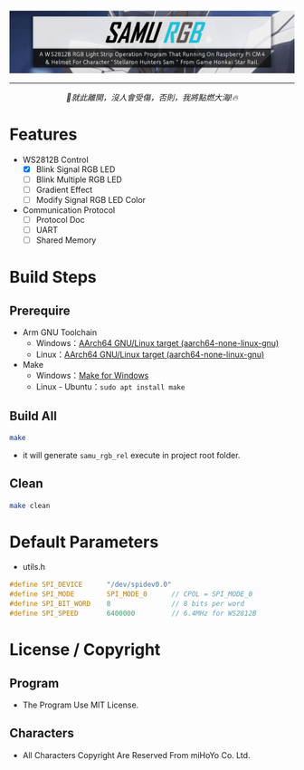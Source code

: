 <h6 align="center">
    <br>
    <a href="https://github.com/minexo79/Samu-Rgb">
        <img src="img/github-header-image.png" alt="Samu-Rgb">
    </a>
    <hr>
    🤖就此離開，沒人會受傷，否則，我將點燃大海!🔥
    <br>
</h6>

# Features
- WS2812B Control
  - [X] Blink Signal RGB LED
  - [ ] Blink Multiple RGB LED
  - [ ] Gradient Effect
  - [ ] Modify Signal RGB LED Color
- Communication Protocol
  - [ ] Protocol Doc
  - [ ] UART
  - [ ] Shared Memory

# Build Steps
## Prerequire
- Arm GNU Toolchain
  - Windows：[AArch64 GNU/Linux target (aarch64-none-linux-gnu)](https://developer.arm.com/-/media/Files/downloads/gnu/11.2-2022.02/binrel/gcc-arm-11.2-2022.02-mingw-w64-i686-aarch64-none-linux-gnu.zip?rev=47c49a43aa81408b9688daea870832a5&hash=83CD11A792F93343A917E741132D5CD7)
  - Linux：[AArch64 GNU/Linux target (aarch64-none-linux-gnu)](https://developer.arm.com/-/media/Files/downloads/gnu/11.2-2022.02/binrel/gcc-arm-11.2-2022.02-x86_64-aarch64-none-linux-gnu.tar.xz?rev=33c6e30e5ac64e6dba8f0431f2c35f1b&hash=AE0C3F32FC140B87A05846EBF94947227)
- Make
  - Windows：[Make for Windows](https://gnuwin32.sourceforge.net/packages/make.htm)
  - Linux - Ubuntu：`sudo apt install make`

## Build All
```sh
make
```
- it will generate `samu_rgb_rel` execute in project root folder.

## Clean
```sh
make clean
```

# Default Parameters
- utils.h
```c
#define SPI_DEVICE      "/dev/spidev0.0"
#define SPI_MODE        SPI_MODE_0      // CPOL = SPI_MODE_0
#define SPI_BIT_WORD    8               // 8 bits per word
#define SPI_SPEED       6400000         // 6.4MHz for WS2812B
```

# License / Copyright
## Program
- The Program Use MIT License.
## Characters
- All Characters Copyright Are Reserved From miHoYo Co. Ltd.